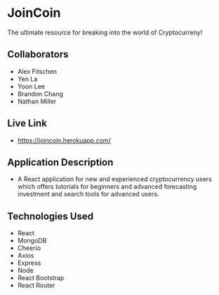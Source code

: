 # JoinCoin
The ultimate resource for breaking into the world of Cryptocurreny!

## Collaborators
- Alex Fitschen 
- Yen La
- Yoon Lee
- Brandon Chang
- Nathan Miller

## Live Link
- https://joincoin.herokuapp.com/

## Application Description
- A React application for new and experienced cryptocurrency users which offers tutorials for beginners and advanced forecasting investment and search tools for advanced users.  

## Technologies Used
- React
- MongoDB
- Cheerio
- Axios
- Express
- Node
- React Bootstrap
- React Router
